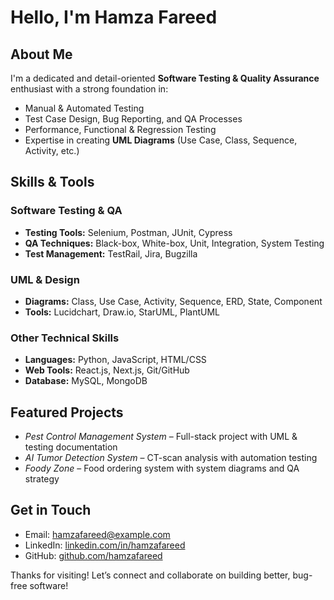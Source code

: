 # Hello, I'm Hamza Fareed



## About Me
I'm a dedicated and detail-oriented **Software Testing & Quality Assurance** enthusiast with a strong foundation in:
- Manual & Automated Testing
- Test Case Design, Bug Reporting, and QA Processes
- Performance, Functional & Regression Testing
- Expertise in creating **UML Diagrams** (Use Case, Class, Sequence, Activity, etc.)

##  Skills & Tools

### Software Testing & QA
- **Testing Tools:** Selenium, Postman, JUnit, Cypress
- **QA Techniques:** Black-box, White-box, Unit, Integration, System Testing
- **Test Management:** TestRail, Jira, Bugzilla

###  UML & Design
- **Diagrams:** Class, Use Case, Activity, Sequence, ERD, State, Component
- **Tools:** Lucidchart, Draw.io, StarUML, PlantUML

###  Other Technical Skills
- **Languages:** Python, JavaScript, HTML/CSS
- **Web Tools:** React.js, Next.js, Git/GitHub
- **Database:** MySQL, MongoDB

## Featured Projects
- *Pest Control Management System* – Full-stack project with UML & testing documentation
- *AI Tumor Detection System* – CT-scan analysis with automation testing
- *Foody Zone* – Food ordering system with system diagrams and QA strategy

## Get in Touch
-  Email: hamzafareed@example.com
-  LinkedIn: [linkedin.com/in/hamzafareed](https://linkedin.com/in/hamzafareed)
- GitHub: [github.com/hamzafareed](https://github.com/hamzafareed)



Thanks for visiting! Let’s connect and collaborate on building better, bug-free software! 
